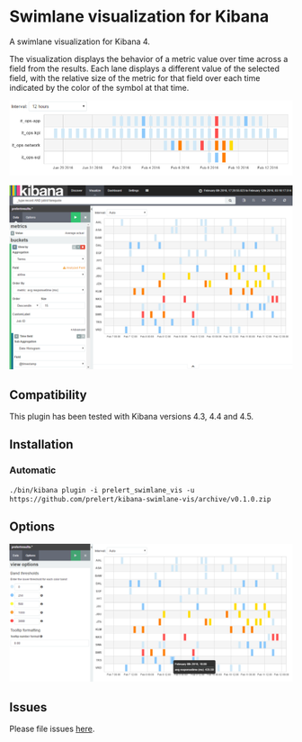 # Swimlane visualization for Kibana

A swimlane visualization for Kibana 4.

The visualization displays the behavior of a metric value over time across a field from the results.
Each lane displays a different value of the selected field, with the relative size of the metric
for that field over each time indicated by the color of the symbol at that time.

![image](resources/screenshot.png)

![image](resources/visualization.png)

## Compatibility

This plugin has been tested with Kibana versions 4.3, 4.4 and 4.5.

## Installation

### Automatic

```
./bin/kibana plugin -i prelert_swimlane_vis -u https://github.com/prelert/kibana-swimlane-vis/archive/v0.1.0.zip
```

## Options

![image](resources/options.png)

## Issues
Please file issues [here](https://github.com/prelert/kibana-swimlane-vis/issues).




